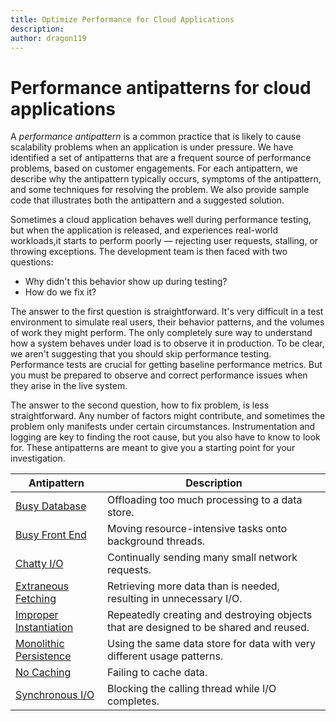 ```yaml
---
title: Optimize Performance for Cloud Applications
description: 
author: dragon119
---
```


# Performance antipatterns for cloud applications

A *performance antipattern* is a common practice that is likely to cause scalability problems when an application is under pressure. We have identified a set of antipatterns that are a frequent source of performance problems, based on customer engagements. For each antipattern, we describe why the antipattern typically occurs, symptoms of the antipattern, and some techniques for resolving the problem. We also provide sample code that illustrates both the antipattern and a suggested solution. 

Sometimes a cloud application behaves well during performance testing, but when the application is released, and experiences real-world workloads,it starts to perform poorly &mdash; rejecting user requests, stalling, or throwing exceptions. The development team is then faced with two questions:

- Why didn't this behavior show up during testing?
- How do we fix it?

The answer to the first question is straightforward. It's very difficult in a test environment to simulate real users, their behavior patterns, and the volumes of work they might perform. The only completely sure way to understand how a system behaves under load is to observe it in production. To be clear, we aren't suggesting that you should skip performance testing. Performance tests are crucial for getting baseline performance metrics. But you must be prepared to observe and correct performance issues when they arise in the live system.

The answer to the second question, how to fix problem, is less straightforward. Any number of factors might contribute, and sometimes the problem only manifests under certain circumstances. Instrumentation and logging are key to finding the root cause, but you also have to know to look for. These antipatterns are meant to give you a starting point for your investigation. 


| Antipattern | Description |
|-------------|-------------|
| [Busy Database][BusyDatabase] | Offloading too much processing to a data store. |
| [Busy Front End][BusyFrontEnd] | Moving resource-intensive tasks onto background threads. |
| [Chatty I/O][ChattyIO] | Continually sending many small network requests. |
| [Extraneous Fetching][ExtraneousFetching] | Retrieving more data than is needed, resulting in unnecessary I/O. |
| [Improper Instantiation][ImproperInstantiation] | Repeatedly creating and destroying objects that are designed to be shared and reused. |
| [Monolithic Persistence][MonolithicPersistence] | Using the same data store for data with very different usage patterns. |
| [No Caching][NoCaching] | Failing to cache data. |
| [Synchronous I/O][SynchronousIO] | Blocking the calling thread while I/O completes. | 

[BusyDatabase]: ./busy-database/index.md
[BusyFrontEnd]: ./busy-front-end/index.md
[ChattyIO]: ./chatty-io/index.md
[ExtraneousFetching]: ./extraneous-fetching/index.md
[ImproperInstantiation]: ./improper-instantiation/index.md
[MonolithicPersistence]: ./monolithic-persistence/index.md
[NoCaching]: ./no-caching/index.md
[SynchronousIO]: ./synchronous-io/index.md